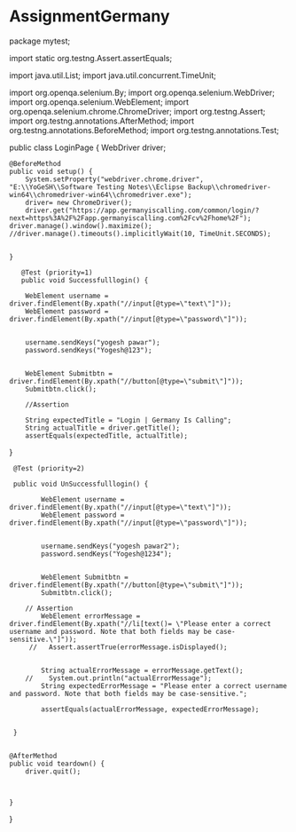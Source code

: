 # AssignmentGermany
package mytest;

import static org.testng.Assert.assertEquals;

import java.util.List;
import java.util.concurrent.TimeUnit;

import org.openqa.selenium.By;
import org.openqa.selenium.WebDriver;
import org.openqa.selenium.WebElement;
import org.openqa.selenium.chrome.ChromeDriver;
import org.testng.Assert;
import org.testng.annotations.AfterMethod;
import org.testng.annotations.BeforeMethod;
import org.testng.annotations.Test;

public class LoginPage {
WebDriver driver;

	@BeforeMethod
	public void setup() {
		System.setProperty("webdriver.chrome.driver", "E:\\YoGeSH\\Software Testing Notes\\Eclipse Backup\\chromedriver-win64\\chromedriver-win64\\chromedriver.exe");
		driver= new ChromeDriver();
		driver.get("https://app.germanyiscalling.com/common/login/?next=https%3A%2F%2Fapp.germanyiscalling.com%2Fcv%2Fhome%2F");
	driver.manage().window().maximize();
	//driver.manage().timeouts().implicitlyWait(10, TimeUnit.SECONDS);
	
	
	}
	
	   @Test (priority=1)
       public void Successfulllogin() {
	
	    WebElement username =  driver.findElement(By.xpath("//input[@type=\"text\"]"));
	    WebElement password =  driver.findElement(By.xpath("//input[@type=\"password\"]"));
	
	    
	    username.sendKeys("yogesh pawar");
	    password.sendKeys("Yogesh@123");
	    
	  
	    WebElement Submitbtn = driver.findElement(By.xpath("//button[@type=\"submit\"]"));
	    Submitbtn.click();
	    
	    //Assertion
	    
	    String expectedTitle = "Login | Germany Is Calling";
	    String actualTitle = driver.getTitle();
	    assertEquals(expectedTitle, actualTitle);
	    	    
}

	 @Test (priority=2)
	 
	 public void UnSuccessfulllogin() {
			
		    WebElement username =  driver.findElement(By.xpath("//input[@type=\"text\"]"));
		    WebElement password =  driver.findElement(By.xpath("//input[@type=\"password\"]"));
		
		    
		    username.sendKeys("yogesh pawar2");
		    password.sendKeys("Yogesh@1234");
		    
		  
		    WebElement Submitbtn = driver.findElement(By.xpath("//button[@type=\"submit\"]"));
		    Submitbtn.click();
	
	    // Assertion
		    WebElement errorMessage = driver.findElement(By.xpath("//li[text()= \"Please enter a correct username and password. Note that both fields may be case-sensitive.\"]"));
		 //   Assert.assertTrue(errorMessage.isDisplayed();
	
	
		    String actualErrorMessage = errorMessage.getText();
		//    System.out.println("actualErrorMessage");
		    String expectedErrorMessage = "Please enter a correct username and password. Note that both fields may be case-sensitive.";
		   
		    assertEquals(actualErrorMessage, expectedErrorMessage);
		    
		    
	 }
		    
		    
	@AfterMethod
	public void teardown() {
		driver.quit();
		
		
		
	}
}
